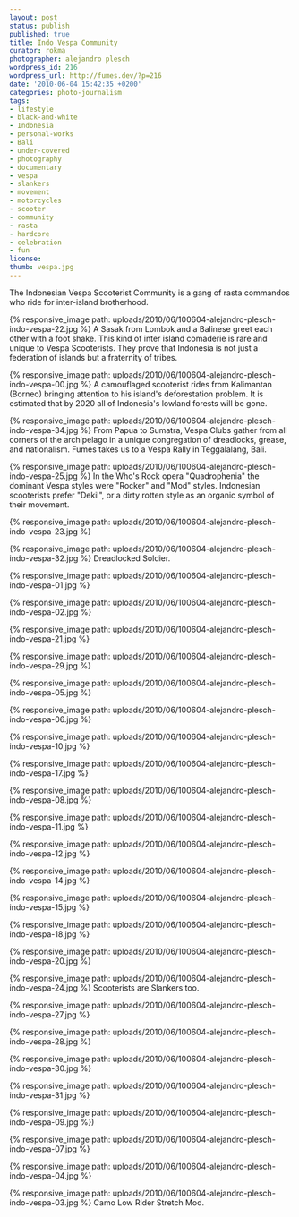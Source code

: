 ```yaml
---
layout: post
status: publish
published: true
title: Indo Vespa Community
curator: rokma
photographer: alejandro plesch
wordpress_id: 216
wordpress_url: http://fumes.dev/?p=216
date: '2010-06-04 15:42:35 +0200'
categories: photo-journalism
tags:
- lifestyle
- black-and-white
- Indonesia
- personal-works
- Bali
- under-covered
- photography
- documentary
- vespa
- slankers
- movement
- motorcycles
- scooter
- community
- rasta
- hardcore
- celebration
- fun
license:
thumb: vespa.jpg
---
```

The Indonesian Vespa Scooterist Community is a gang of rasta commandos who ride for inter-island brotherhood.


{% responsive_image path: uploads/2010/06/100604-alejandro-plesch-indo-vespa-22.jpg %}
A Sasak from Lombok and a Balinese greet each other with a foot shake.  This kind of inter island comaderie is rare and unique to Vespa Scooterists.  They prove that Indonesia is not just a federation of islands but a fraternity of tribes.

{% responsive_image path: uploads/2010/06/100604-alejandro-plesch-indo-vespa-00.jpg %}
A camouflaged scooterist rides from Kalimantan (Borneo) bringing attention to his island's deforestation problem.  It is estimated that by 2020 all of Indonesia's lowland forests will be gone.

{% responsive_image path: uploads/2010/06/100604-alejandro-plesch-indo-vespa-34.jpg %}
From Papua to Sumatra, Vespa Clubs gather from all corners of the archipelago in a unique congregation of dreadlocks, grease, and nationalism. Fumes takes us to a Vespa Rally in Teggalalang, Bali. 

{% responsive_image path: uploads/2010/06/100604-alejandro-plesch-indo-vespa-25.jpg %}
In the Who's Rock opera "Quadrophenia" the dominant Vespa styles were "Rocker" and "Mod" styles.  Indonesian scooterists prefer "Dekil", or a dirty rotten style as an organic symbol of their movement.


{% responsive_image path: uploads/2010/06/100604-alejandro-plesch-indo-vespa-23.jpg %}

{% responsive_image path: uploads/2010/06/100604-alejandro-plesch-indo-vespa-32.jpg %}
Dreadlocked Soldier.

{% responsive_image path: uploads/2010/06/100604-alejandro-plesch-indo-vespa-01.jpg %}

{% responsive_image path: uploads/2010/06/100604-alejandro-plesch-indo-vespa-02.jpg %}

{% responsive_image path: uploads/2010/06/100604-alejandro-plesch-indo-vespa-21.jpg %}

{% responsive_image path: uploads/2010/06/100604-alejandro-plesch-indo-vespa-29.jpg %}

{% responsive_image path: uploads/2010/06/100604-alejandro-plesch-indo-vespa-05.jpg %}

{% responsive_image path: uploads/2010/06/100604-alejandro-plesch-indo-vespa-06.jpg %}


{% responsive_image path: uploads/2010/06/100604-alejandro-plesch-indo-vespa-10.jpg %}

{% responsive_image path: uploads/2010/06/100604-alejandro-plesch-indo-vespa-17.jpg %}

{% responsive_image path: uploads/2010/06/100604-alejandro-plesch-indo-vespa-08.jpg %}

{% responsive_image path: uploads/2010/06/100604-alejandro-plesch-indo-vespa-11.jpg %}

{% responsive_image path: uploads/2010/06/100604-alejandro-plesch-indo-vespa-12.jpg %}

{% responsive_image path: uploads/2010/06/100604-alejandro-plesch-indo-vespa-14.jpg %}

{% responsive_image path: uploads/2010/06/100604-alejandro-plesch-indo-vespa-15.jpg %}


{% responsive_image path: uploads/2010/06/100604-alejandro-plesch-indo-vespa-18.jpg %}

{% responsive_image path: uploads/2010/06/100604-alejandro-plesch-indo-vespa-20.jpg %}

 
{% responsive_image path: uploads/2010/06/100604-alejandro-plesch-indo-vespa-24.jpg %} 
Scooterists are Slankers too. 

{% responsive_image path: uploads/2010/06/100604-alejandro-plesch-indo-vespa-27.jpg %} 

{% responsive_image path: uploads/2010/06/100604-alejandro-plesch-indo-vespa-28.jpg %} 


{% responsive_image path: uploads/2010/06/100604-alejandro-plesch-indo-vespa-30.jpg %}

{% responsive_image path: uploads/2010/06/100604-alejandro-plesch-indo-vespa-31.jpg %} 


{% responsive_image path: uploads/2010/06/100604-alejandro-plesch-indo-vespa-09.jpg %})

{% responsive_image path: uploads/2010/06/100604-alejandro-plesch-indo-vespa-07.jpg %}

{% responsive_image path: uploads/2010/06/100604-alejandro-plesch-indo-vespa-04.jpg %}

{% responsive_image path: uploads/2010/06/100604-alejandro-plesch-indo-vespa-03.jpg %}
Camo Low Rider Stretch Mod.

